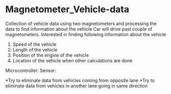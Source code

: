 # Magnetometer_Vehicle-data
Collection of vehicle data using two magnetometers and processing the data to find information about the vehicle
Car will drive past couple of magnetometers. Interested in finding following information about the vehicle
1. Speed of the vehicle
2. Length of the vehicle
3. Position of the engine of the vehicle
4. Location of the vehicle when other calculations are done

Microcontroller:
Sensor:

*Try to eliminate data from vehicles coming from opposite lane
*Try to eliminate data from vehicles in another lane going in same direction
